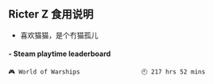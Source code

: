 ## Ricter Z 食用说明
- 喜欢猫猫，是个冇猫孤儿

<!-- steam-box start -->
#### - Steam playtime leaderboard
```text
🎮 World of Warships                 🕘 217 hrs 52 mins
```
<!-- Powered by https://github.com/YouEclipse/steam-box . -->
<!-- steam-box end -->
